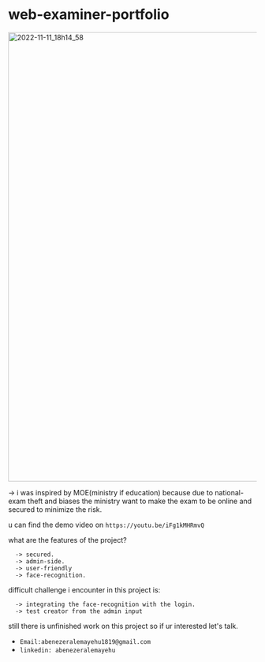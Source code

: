 # web-examiner-portfolio

<img width="910" alt="2022-11-11_18h14_58" src="https://user-images.githubusercontent.com/84628709/201370000-1205b435-fca9-4041-9164-ea1dadf8784f.png">



-> i was inspired by MOE(ministry if education) because due to national-exam theft and biases the ministry want to make the exam to be online and secured to minimize the risk.

u can find the demo video on `https://youtu.be/iFg1kMHRmvQ`

what are the features of the project?

      -> secured.
      -> admin-side.
      -> user-friendly
      -> face-recognition.
      
difficult challenge i encounter in this project is:

      -> integrating the face-recognition with the login.
      -> test creator from the admin input
       
still there is unfinished work on this project so if ur interested let's talk.

- ` Email:abenezeralemayehu1819@gmail.com `
- ` linkedin: abenezeralemayehu `
